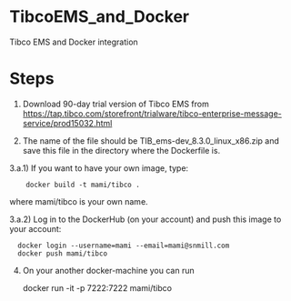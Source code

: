 # TibcoEMS_and_Docker
Tibco EMS and Docker integration

# Steps

1) Download 90-day trial version of Tibco EMS from https://tap.tibco.com/storefront/trialware/tibco-enterprise-message-service/prod15032.html 

2) The name of the file should be TIB_ems-dev_8.3.0_linux_x86.zip and save this file in the directory where the Dockerfile is.

3.a.1) If you want to have your own image, type:

        docker build -t mami/tibco .

  where mami/tibco is your own name.

3.a.2) Log in to the DockerHub (on your account) and push this image to your account:
      
      docker login --username=mami --email=mami@snmill.com
      docker push mami/tibco


4) On your another docker-machine you can run

      docker run -it -p 7222:7222 mami/tibco

